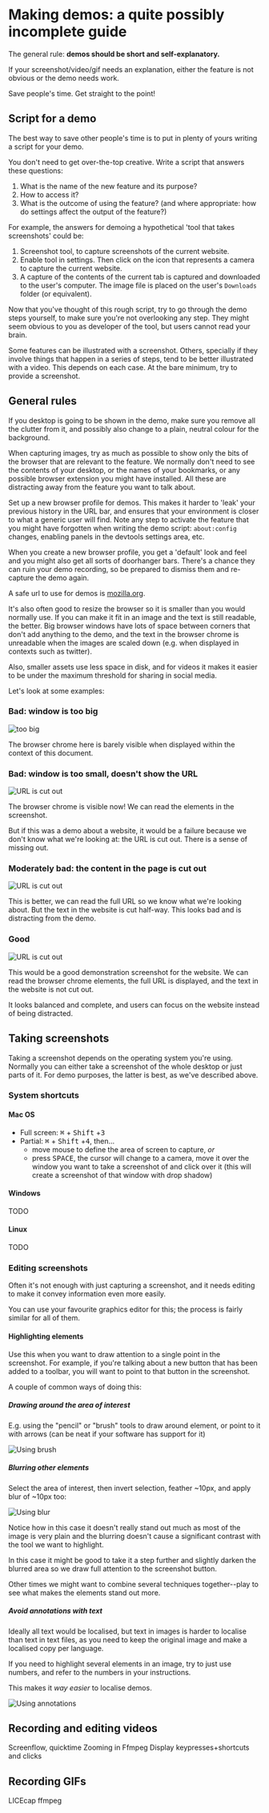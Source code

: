 # Making demos: a quite possibly incomplete guide

The general rule: **demos should be short and self-explanatory.**

If your screenshot/video/gif needs an explanation, either the feature is not obvious or the demo needs work.

Save people's time. Get straight to the point!

## Script for a demo

The best way to save other people's time is to put in plenty of yours writing a script for your demo.

You don't need to get over-the-top creative. Write a script that answers these questions:

1. What is the name of the new feature and its purpose?
2. How to access it?
3. What is the outcome of using the feature? (and where appropriate: how do settings affect the output of the feature?)

For example, the answers for demoing a hypothetical 'tool that takes screenshots' could be:

1. Screenshot tool, to capture screenshots of the current website.
2. Enable tool in settings. Then click on the icon that represents a camera to capture the current website.
3. A capture of the contents of the current tab is captured and downloaded to the user's computer. The image file is placed on the user's `Downloads` folder (or equivalent).

Now that you've thought of this rough script, try to go through the demo steps yourself, to make sure you're not overlooking any step. They might seem obvious to you as developer of the tool, but users cannot read your brain.

Some features can be illustrated with a screenshot. Others, specially if they involve things that happen in a series of steps, tend to be better illustrated with a video. This depends on each case. At the bare minimum, try to provide a screenshot.

## General rules

If you desktop is going to be shown in the demo, make sure you remove all the clutter from it, and possibly also change to a plain, neutral colour for the background.

When capturing images, try as much as possible to show only the bits of the browser that are relevant to the feature. We normally don't need to see the contents of your desktop, or the names of your bookmarks, or any possible browser extension you might have installed. All these are distracting away from the feature you want to talk about.

Set up a new browser profile for demos. This makes it harder to 'leak' your previous history in the URL bar, and ensures that your environment is closer to what a generic user will find. Note any step to activate the feature that you might have forgotten when writing the demo script: `about:config` changes, enabling panels in the devtools settings area, etc.

When you create a new browser profile, you get a 'default' look and feel and you might also get all sorts of doorhanger bars. There's a chance they can ruin your demo recording, so be prepared to dismiss them and re-capture the demo again.

A safe url to use for demos is [mozilla.org](https://mozilla.org).

It's also often good to resize the browser so it is smaller than you would normally use. If you can make it fit in an image and the text is still readable, the better. Big browser windows have lots of space between corners that don't add anything to the demo, and the text in the browser chrome is unreadable when the images are scaled down (e.g. when displayed in contexts such as twitter).

Also, smaller assets use less space in disk, and for videos it makes it easier to be under the maximum threshold for sharing in social media.

Let's look at some examples:

### Bad: window is too big

![too big](./assets/demo-too-big.png)

The browser chrome here is barely visible when displayed within the context of this document.

### Bad: window is too small, doesn't show the URL

![URL is cut out](./assets/demo-bad-no-url.png)

The browser chrome is visible now! We can read the elements in the screenshot.

But if this was a demo about a website, it would be a failure because we don't know what we're looking at: the URL is cut out. There is a sense of missing out.

### Moderately bad: the content in the page is cut out

![URL is cut out](./assets/demo-bad-cuts-text-out.png)

This is better, we can read the full URL so we know what we're looking about. But the text in the website is cut half-way. This looks bad and is distracting from the demo.

### Good

![URL is cut out](./assets/demo-good.png)

This would be a good demonstration screenshot for the website. We can read the browser chrome elements, the full URL is displayed, and the text in the website is not cut out.

It looks balanced and complete, and users can focus on the website instead of being distracted.

## Taking screenshots

Taking a screenshot depends on the operating system you're using. Normally you can either take a screenshot of the whole desktop or just parts of it. For demo purposes, the latter is best, as we've described above.

### System shortcuts

#### Mac OS

* Full screen: <kbd>⌘</kbd> + <kbd>Shift</kbd> +<kbd>3</kbd>
* Partial: <kbd>⌘</kbd> + <kbd>Shift</kbd> +<kbd>4</kbd>, then...
  * move mouse to define the area of screen to capture, *or*
  * press <kbd>SPACE</kbd>, the cursor will change to a camera, move it over the window you want to take a screenshot of and click over it (this will create a screenshot of that window with drop shadow)

#### Windows

TODO

#### Linux

TODO

### Editing screenshots

Often it's not enough with just capturing a screenshot, and it needs editing to make it convey information even more easily.

You can use your favourite graphics editor for this; the process is fairly similar for all of them.

#### Highlighting elements

Use this when you want to draw attention to a single point in the screenshot. For example, if you're talking about a new button that has been added to a toolbar, you will want to point to that button in the screenshot.

A couple of common ways of doing this:

##### Drawing around the area of interest

E.g. using the "pencil" or "brush" tools to draw around element, or point to it with arrows (can be neat if your software has support for it)

![Using brush](./assets/demo-brush.png)

##### Blurring other elements

Select the area of interest, then invert selection, feather ~10px, and apply blur of ~10px too:

![Using blur](./assets/demo-blur.png)

Notice how in this case it doesn't really stand out much as most of the image is very plain and the blurring doesn't cause a significant contrast with the tool we want to highlight.

In this case it might be good to take it a step further and slightly darken the blurred area so we draw full attention to the screenshot button.

Other times we might want to combine several techniques together--play to see what makes the elements stand out more.

##### Avoid annotations with text

Ideally all text would be localised, but text in images is harder to localise than text in text files, as you need to keep the original image and make a localised copy per language.

If you need to highlight several elements in an image, try to just use numbers, and refer to the numbers in your instructions.

This makes it *way easier* to localise demos.

![Using annotations](./assets/demo-annotations.png)

## Recording and editing videos
Screenflow, quicktime
Zooming in
Ffmpeg
Display keypresses+shortcuts and clicks

## Recording GIFs
LICEcap
ffmpeg
